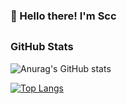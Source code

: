 ### 👋 Hello there! I'm Scc

<!--
**ShiChenCong/ShiChenCong** is a ✨ _special_ ✨ repository because its `README.md` (this file) appears on your GitHub profile.

Here are some ideas to get you started:

- 🔭 I’m currently working on ...
- 🌱 I’m currently learning ...
- 👯 I’m looking to collaborate on ...
- 🤔 I’m looking for help with ...
- 💬 Ask me about ...
- 📫 How to reach me: ...
- 😄 Pronouns: ...
- ⚡ Fun fact: ...
-->


## <h3 align="left">GitHub Stats</h3>
![Anurag's GitHub stats](https://github-readme-stats.vercel.app/api?username=ShiChenCong&show_icons=true&theme=radical)

[![Top Langs](https://github-readme-stats.vercel.app/api/top-langs/?username=ShiChenCong&layout=compact)](https://github.com/ShiChenCong/github-readme-stats)
